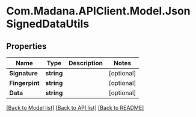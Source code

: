 
# Com.Madana.APIClient.Model.JsonSignedDataUtils

## Properties

Name | Type | Description | Notes
------------ | ------------- | ------------- | -------------
**Signature** | **string** |  | [optional] 
**Fingerpint** | **string** |  | [optional] 
**Data** | **string** |  | [optional] 

[[Back to Model list]](../README.md#documentation-for-models)
[[Back to API list]](../README.md#documentation-for-api-endpoints)
[[Back to README]](../README.md)

